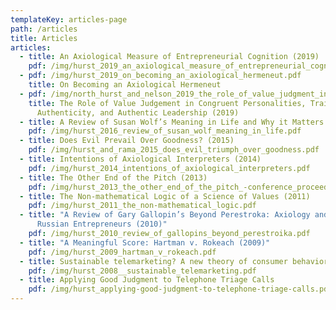 ```yaml
---
templateKey: articles-page
path: /articles
title: Articles
articles:
  - title: An Axiological Measure of Entrepreneurial Cognition (2019)
    pdf: /img/hurst_2019_an_axiological_measure_of_entrepreneurial_cognition.pdf.pdf
  - pdf: /img/hurst_2019_on_becoming_an_axiological_hermeneut.pdf
    title: On Becoming an Axiological Hermeneut
  - pdf: /img/north_hurst_and_nelson_2019_the_role_of_value_judgment_in_congruent_personalities.pdf
    title: The Role of Value Judgement in Congruent Personalities, Trait
      Authenticity, and Authentic Leadership (2019)
  - title: A Review of Susan Wolf’s Meaning in Life and Why it Matters (2016)
    pdf: /img/hurst_2016_review_of_susan_wolf_meaning_in_life.pdf
  - title: Does Evil Prevail Over Goodness? (2015)
    pdf: /img/hurst_and_rama_2015_does_evil_triumph_over_goodness.pdf
  - title: Intentions of Axiological Interpreters (2014)
    pdf: /img/hurst_2014_intentions_of_axiological_interpreters.pdf
  - title: The Other End of the Pitch (2013)
    pdf: /img/hurst_2013_the_other_end_of_the_pitch_-conference_proceedings-.pdf
  - title: The Non-mathematical Logic of a Science of Values (2011)
    pdf: /img/hurst_2011_the_non-mathematical_logic.pdf
  - title: "A Review of Gary Gallopin’s Beyond Perestroka: Axiology and the New
      Russian Entrepreneurs (2010)"
    pdf: /img/hurst_2010_review_of_gallopins_beyond_perestroika.pdf
  - title: "A Meaningful Score: Hartman v. Rokeach (2009)"
    pdf: /img/hurst_2009_hartman_v_rokeach.pdf
  - title: Sustainable telemarketing? A new theory of consumer behavior (2008)
    pdf: /img/hurst_2008__sustainable_telemarketing.pdf
  - title: Applying Good Judgment to Telephone Triage Calls
    pdf: /img/hurst_applying-good-judgment-to-telephone-triage-calls.pdf
---
```

